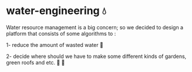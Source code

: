 # water-engineering :droplet:

Water resource management is a big concern; so we decided to design a platform that consists of some 
algorithms to :

1- reduce the amount of wasted water :non-potable_water:

2- decide where should we have to make some different kinds of gardens, green roofs and etc. :house_with_garden: :evergreen_tree:
